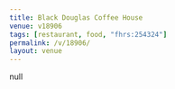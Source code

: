 ```yaml
---
title: Black Douglas Coffee House
venue: v18906
tags: [restaurant, food, "fhrs:254324"]
permalink: /v/18906/
layout: venue
---
```

null